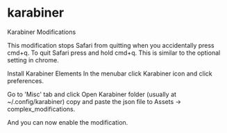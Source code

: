 # karabiner
Karabiner Modifications

This modification stops Safari from quitting when you accidentally press cmd+q. To quit Safari press and hold cmd+q. This is similar to the optional setting in chrome.

Install Karabiner Elements
In the menubar click Karabiner icon and click preferences.

Go to 'Misc' tab and click Open Karabiner folder (usually at ~/.config/karabiner)
copy and paste the json file to Assets -> complex_modifications.

And you can now enable the modification.
